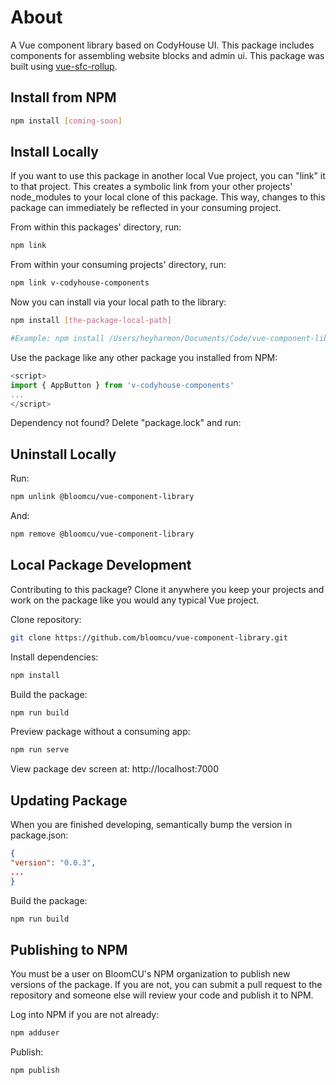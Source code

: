 


# About

A Vue component library based on CodyHouse UI. This package includes components for assembling website blocks and admin ui. This package was built using [vue-sfc-rollup](https://github.com/team-innovation/vue-sfc-rollup).


## Install from NPM

```bash
npm install [coming-soon]
```


## Install Locally

If you want to use this package in another local Vue project, you can "link" it to that project. This creates a symbolic link from your other projects' node_modules to your local clone of this package. This way, changes to this package can immediately be reflected in your consuming project.

From within this packages' directory, run:

```bash
npm link
```

From within your consuming projects' directory, run:

```bash
npm link v-codyhouse-components
```

Now you can install via your local path to the library:

```bash
npm install [the-package-local-path]

#Example: npm install /Users/heyharmon/Documents/Code/vue-component-library
```

Use the package like any other package you installed from NPM:

```js
<script>
import { AppButton } from 'v-codyhouse-components'
...
</script>
```

Dependency not found? Delete "package.lock" and run:

## Uninstall Locally

Run:

```bash
npm unlink @bloomcu/vue-component-library
```

And:
```bash
npm remove @bloomcu/vue-component-library
```


## Local Package Development

Contributing to this package? Clone it anywhere you keep your projects and work on the package like you would any typical Vue project.

Clone repository:

```bash
git clone https://github.com/bloomcu/vue-component-library.git
```

Install dependencies:

```bash
npm install
```

Build the package:

```bash
npm run build
```

Preview package without a consuming app:

```bash
npm run serve
```

View package dev screen at: http://localhost:7000



## Updating Package

When you are finished developing, semantically bump the version in package.json:

```json
{
"version": "0.0.3",
...
}
```

Build the package:

```bash
npm run build
```


## Publishing to NPM

You must be a user on BloomCU's NPM organization to publish new versions of the package. If you are not, you can submit a pull request to the repository and someone else will review your code and publish it to NPM.

Log into NPM if you are not already:

```bash
npm adduser
```

Publish:

```bash
npm publish
```
